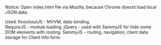 Notice: Open index.html file via Mozilla, because Chrome doesnt load local JSON data.


Used:
KnockoutJS - MVVM, data-binding.  
RequireJS - module loading. 
jQuery - used with SammyJS for hide some DOM elements with routing. 
SammyJS - routing, navigation, client data storage for Client Info form.  
